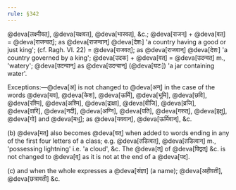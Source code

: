 ```yaml
---
rule: §342
---
```


@deva[लक्ष्मीवत्], @deva[यक्षवत्], @deva[भास्वत्], &c.; @deva[राजन्] + @deva[वत्] = @deva[राजन्वत्]; as @deva[राजन्वान्] @deva[देशः] 'a country having a good or just king'; (cf. Ragh. VI. 22) = @deva[राजवत्]; as @deva[राजवान्] @deva[देशः] 'a country governed by a king'; @deva[उदक] + @deva[वत्] = @deva[उदन्वत्] m., 'watery'; @deva[उदन्वान्] as @deva[उदन्वान्] (@deva[घटः]) 'a jar containing water'.

Exceptions:—@deva[अ] is not changed to @deva[अन्] in the case of the words @deva[यव], @deva[केश], @deva[ऊर्मि], @deva[भूमि], @deva[छवि], @deva[रश्मि], @deva[अश्मि], @deva[द्राक्षा], @deva[वीजि], @deva[व्रजि], @deva[वारि], @deva[नदी], @deva[अग्नि], @deva[पति], @deva[गरुत्], @deva[इक्षु], @deva[गो] and @deva[मधु]; as @deva[यववान्], @deva[ऊर्मिवान्], &c.

(b) @deva[मत्] also becomes @deva[वत्] when added to words ending in any of the first four letters of a class; e.g. @deva[तडित्वत्], @deva[तडित्वान्] m., 'possessing lightning' i.e. 'a cloud', &c. The @deva[त्] of @deva[विद्वत्] &c. is not changed to @deva[व्] as it is not at the end of a @deva[पद].

(c) and when the whole expresses a @deva[संज्ञा] (a name); @deva[अहीवती], @deva[छत्रावती] &c.